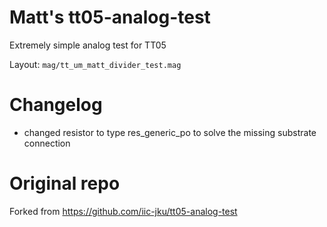 # Matt's tt05-analog-test

Extremely simple analog test for TT05

Layout: `mag/tt_um_matt_divider_test.mag`

# Changelog

* changed resistor to type res_generic_po to solve the missing substrate connection

# Original repo

Forked from https://github.com/iic-jku/tt05-analog-test

